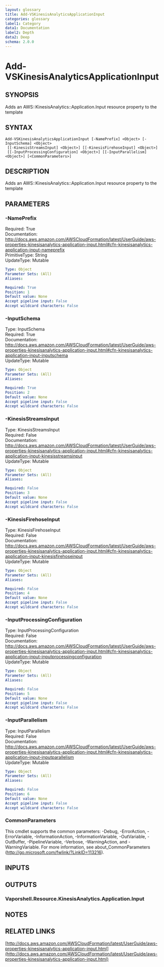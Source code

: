 ```yaml
---
layout: glossary
title: Add-VSKinesisAnalyticsApplicationInput
categories: glossary
label1: Category
data1: Documentation
label2: Depth
data2: Deep
schema: 2.0.0
---
```


# Add-VSKinesisAnalyticsApplicationInput

## SYNOPSIS
Adds an AWS::KinesisAnalytics::Application.Input resource property to the template

## SYNTAX

```
Add-VSKinesisAnalyticsApplicationInput [-NamePrefix] <Object> [-InputSchema] <Object>
 [[-KinesisStreamsInput] <Object>] [[-KinesisFirehoseInput] <Object>]
 [[-InputProcessingConfiguration] <Object>] [[-InputParallelism] <Object>] [<CommonParameters>]
```

## DESCRIPTION
Adds an AWS::KinesisAnalytics::Application.Input resource property to the template

## PARAMETERS

### -NamePrefix
Required: True    
Documentation: http://docs.aws.amazon.com/AWSCloudFormation/latest/UserGuide/aws-properties-kinesisanalytics-application-input.html#cfn-kinesisanalytics-application-input-nameprefix    
PrimitiveType: String    
UpdateType: Mutable

```yaml
Type: Object
Parameter Sets: (All)
Aliases:

Required: True
Position: 1
Default value: None
Accept pipeline input: False
Accept wildcard characters: False
```

### -InputSchema
Type: InputSchema    
Required: True    
Documentation: http://docs.aws.amazon.com/AWSCloudFormation/latest/UserGuide/aws-properties-kinesisanalytics-application-input.html#cfn-kinesisanalytics-application-input-inputschema    
UpdateType: Mutable

```yaml
Type: Object
Parameter Sets: (All)
Aliases:

Required: True
Position: 2
Default value: None
Accept pipeline input: False
Accept wildcard characters: False
```

### -KinesisStreamsInput
Type: KinesisStreamsInput    
Required: False    
Documentation: http://docs.aws.amazon.com/AWSCloudFormation/latest/UserGuide/aws-properties-kinesisanalytics-application-input.html#cfn-kinesisanalytics-application-input-kinesisstreamsinput    
UpdateType: Mutable

```yaml
Type: Object
Parameter Sets: (All)
Aliases:

Required: False
Position: 3
Default value: None
Accept pipeline input: False
Accept wildcard characters: False
```

### -KinesisFirehoseInput
Type: KinesisFirehoseInput    
Required: False    
Documentation: http://docs.aws.amazon.com/AWSCloudFormation/latest/UserGuide/aws-properties-kinesisanalytics-application-input.html#cfn-kinesisanalytics-application-input-kinesisfirehoseinput    
UpdateType: Mutable

```yaml
Type: Object
Parameter Sets: (All)
Aliases:

Required: False
Position: 4
Default value: None
Accept pipeline input: False
Accept wildcard characters: False
```

### -InputProcessingConfiguration
Type: InputProcessingConfiguration    
Required: False    
Documentation: http://docs.aws.amazon.com/AWSCloudFormation/latest/UserGuide/aws-properties-kinesisanalytics-application-input.html#cfn-kinesisanalytics-application-input-inputprocessingconfiguration    
UpdateType: Mutable

```yaml
Type: Object
Parameter Sets: (All)
Aliases:

Required: False
Position: 5
Default value: None
Accept pipeline input: False
Accept wildcard characters: False
```

### -InputParallelism
Type: InputParallelism    
Required: False    
Documentation: http://docs.aws.amazon.com/AWSCloudFormation/latest/UserGuide/aws-properties-kinesisanalytics-application-input.html#cfn-kinesisanalytics-application-input-inputparallelism    
UpdateType: Mutable

```yaml
Type: Object
Parameter Sets: (All)
Aliases:

Required: False
Position: 6
Default value: None
Accept pipeline input: False
Accept wildcard characters: False
```

### CommonParameters
This cmdlet supports the common parameters: -Debug, -ErrorAction, -ErrorVariable, -InformationAction, -InformationVariable, -OutVariable, -OutBuffer, -PipelineVariable, -Verbose, -WarningAction, and -WarningVariable.
For more information, see about_CommonParameters (http://go.microsoft.com/fwlink/?LinkID=113216).

## INPUTS

## OUTPUTS

### Vaporshell.Resource.KinesisAnalytics.Application.Input

## NOTES

## RELATED LINKS

[http://docs.aws.amazon.com/AWSCloudFormation/latest/UserGuide/aws-properties-kinesisanalytics-application-input.html](http://docs.aws.amazon.com/AWSCloudFormation/latest/UserGuide/aws-properties-kinesisanalytics-application-input.html)

